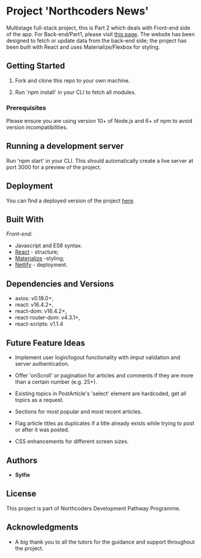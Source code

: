 # Project 'Northcoders News'

Multistage full-stack project, this is Part 2 which deals with Front-end side of the app. For Back-end/Part1, please visit [this page](https://github.com/Sylfie/BE-FT-northcoders-news). The website has been designed to fetch or update data from the back-end side; the project has been built with React and uses Materialize/Flexbox for styling.

## Getting Started

1. Fork and clone this repo to your own machine.

2. Run 'npm install' in your CLI to fetch all modules.

### Prerequisites 

Please ensure you are using version 10+ of Node.js and 6+ of npm to avoid version incompatibilities.

## Running a development server

Run 'npm start' in your CLI. This should automatically create a live server at port 3000 for a preview of the project. 


## Deployment

You can find a deployed version of the project [here](https://mystifying-minsky-b30e25.netlify.com).

## Built With

*Front-end:*
* Javascript and ES6 syntax.
* [React](https://reactjs.org/) - structure;
* [Materialize](https://materializecss.com/) -styling;
* [Netlify](https://www.netlify.com/) - deployment. 

## Dependencies and Versions

* axios: v0.18.0+,
* react: v16.4.2+,
* react-dom: v16.4.2+,
* react-router-dom: v4.3.1+,
* react-scripts: v1.1.4

## Future Feature Ideas

* Implement user login/logout functionality with imput validation and server authentication. 

* Offer 'onScroll' or pagination for articles and comments if they are more than a certain number (e.g. 25+).

* Existing topics in PostArticle's 'select' element are hardcoded, get all topics as a request.

* Sections for most popular and most recent articles.

* Flag article titles as duplicates if a title already exists while trying to post or after it was posted.

* CSS enhancements for different screen sizes.

## Authors

* **Sylfie** 

## License
This project is part of Northcoders Development Pathway Programme. 

## Acknowledgments
* A big thank you to all the tutors for the guidance and support throughout the project.

